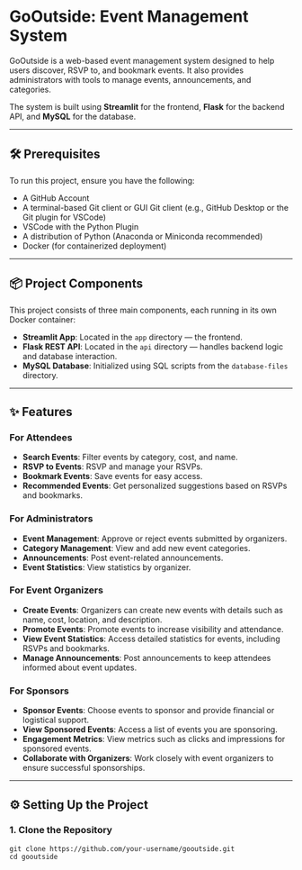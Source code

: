 # GoOutside: Event Management System

GoOutside is a web-based event management system designed to help users discover, RSVP to, and bookmark events. It also provides administrators with tools to manage events, announcements, and categories.

The system is built using **Streamlit** for the frontend, **Flask** for the backend API, and **MySQL** for the database.

---

## 🛠 Prerequisites

To run this project, ensure you have the following:

- A GitHub Account  
- A terminal-based Git client or GUI Git client (e.g., GitHub Desktop or the Git plugin for VSCode)  
- VSCode with the Python Plugin  
- A distribution of Python (Anaconda or Miniconda recommended)  
- Docker (for containerized deployment)  

---

## 📦 Project Components

This project consists of three main components, each running in its own Docker container:

- **Streamlit App**: Located in the `app` directory — the frontend.
- **Flask REST API**: Located in the `api` directory — handles backend logic and database interaction.
- **MySQL Database**: Initialized using SQL scripts from the `database-files` directory.

---

## ✨ Features

### For Attendees

- **Search Events**: Filter events by category, cost, and name.
- **RSVP to Events**: RSVP and manage your RSVPs.
- **Bookmark Events**: Save events for easy access.
- **Recommended Events**: Get personalized suggestions based on RSVPs and bookmarks.

### For Administrators

- **Event Management**: Approve or reject events submitted by organizers.
- **Category Management**: View and add new event categories.
- **Announcements**: Post event-related announcements.
- **Event Statistics**: View statistics by organizer.

### For Event Organizers

- **Create Events**: Organizers can create new events with details such as name, cost, location, and description.
- **Promote Events**: Promote events to increase visibility and attendance.
- **View Event Statistics**: Access detailed statistics for events, including RSVPs and bookmarks.
- **Manage Announcements**: Post announcements to keep attendees informed about event updates.

### For Sponsors

- **Sponsor Events**: Choose events to sponsor and provide financial or logistical support.
- **View Sponsored Events**: Access a list of events you are sponsoring.
- **Engagement Metrics**: View metrics such as clicks and impressions for sponsored events.
- **Collaborate with Organizers**: Work closely with event organizers to ensure successful sponsorships.

---

## ⚙️ Setting Up the Project

### 1. Clone the Repository

```
git clone https://github.com/your-username/gooutside.git
cd gooutside
```